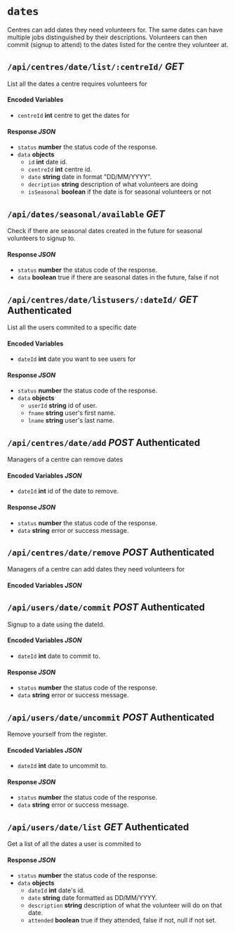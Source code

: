 # `dates`
Centres can add dates they need volunteers for. The same dates can have multiple jobs distinguished by their descriptions. Volunteers can then commit (signup to attend) to the dates listed for the centre they volunteer at.  

## `/api/centres/date/list/:centreId/` *GET*
List all the dates a centre requires volunteers for

#### Encoded Variables 
* `centreId` **int** centre to get the dates for

#### Response *JSON*
* `status` **number** the status code of the response.
* `data` **objects**
	* `id` **int** date id.
	* `centreId` **int** centre id.
	* `date` **string** date in format "DD/MM/YYYY".
	* `decription` **string** description of what volunteers are doing
	* `isSeasonal` **boolean** if the date is for seasonal volunteers or not


## `/api/dates/seasonal/available` *GET*
Check if there are seasonal dates created in the future for seasonal volunteers to signup to.

#### Response *JSON*
* `status` **number** the status code of the response.
* `data` **boolean** true if there are seasonal dates in the future, false if not


## `/api/centres/date/listusers/:dateId/` *GET* **Authenticated**
List all the users commited to a specific date

#### Encoded Variables 
* `dateId` **int** date you want to see users for

#### Response *JSON*
* `status` **number** the status code of the response.
* `data` **objects**
	* `userId` **string** id of user.
	* `fname` **string** user's first name.
	* `lname` **string** user's last name.



## `/api/centres/date/add` *POST* **Authenticated**
Managers of a centre can remove dates

#### Encoded Variables *JSON*
* `dateId` **int** id of the date to remove.

#### Response *JSON*
* `status` **number** the status code of the response.
* `data` **string** error or success message.


## `/api/centres/date/remove` *POST* **Authenticated**
Managers of a centre can add dates they need volunteers for

#### Encoded Variables *JSON*



## `/api/users/date/commit` *POST* **Authenticated**
Signup to a date using the dateId.

#### Encoded Variables *JSON*
* `dateId` **int** date to commit to.

#### Response *JSON*
* `status` **number** the status code of the response.
* `data` **string** error or success message.


## `/api/users/date/uncommit` *POST* **Authenticated**
Remove yourself from the register.

#### Encoded Variables *JSON*
* `dateId` **int** date to uncommit to.

#### Response *JSON*
* `status` **number** the status code of the response.
* `data` **string** error or success message.


## `/api/users/date/list` *GET* **Authenticated**
Get a list of all the dates a user is commited to

#### Response *JSON*
* `status` **number** the status code of the response.
* `data` **objects**
	* `dateId` **int** date's id.
	* `date` **string** date formatted as DD/MM/YYYY.
	* `description` **string** description of what the volunteer will do on that date.
	* `attended` **boolean** true if they attended, false if not, null if not set.
